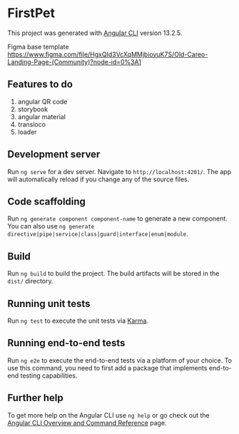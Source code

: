 # FirstPet

This project was generated with [Angular CLI](https://github.com/angular/angular-cli) version 13.2.5.

Figma base template https://www.figma.com/file/HgxQId3VcXqMMjbiovuK7S/Old-Careo-Landing-Page-(Community)?node-id=0%3A1

## Features to do

1. angular QR code
2. storybook
3. angular material
4. transloco
5. loader

## Development server

Run `ng serve` for a dev server. Navigate to `http://localhost:4201/`. The app will automatically reload if you change any of the source files.

## Code scaffolding

Run `ng generate component component-name` to generate a new component. You can also use `ng generate directive|pipe|service|class|guard|interface|enum|module`.

## Build

Run `ng build` to build the project. The build artifacts will be stored in the `dist/` directory.

## Running unit tests

Run `ng test` to execute the unit tests via [Karma](https://karma-runner.github.io).

## Running end-to-end tests

Run `ng e2e` to execute the end-to-end tests via a platform of your choice. To use this command, you need to first add a package that implements end-to-end testing capabilities.

## Further help

To get more help on the Angular CLI use `ng help` or go check out the [Angular CLI Overview and Command Reference](https://angular.io/cli) page.

